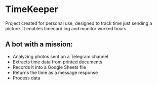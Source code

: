 # TimeKeeper

Project created for personal use, designed to track time just sending a picture. It enables timecard log and monitor worked hours

## A bot with a mission:
- Analyzing photos sent on a Telegram channel
- Extracts time data from printed documents
- Records it into a Google Sheets file
- Returns the time as a message response
- Process data